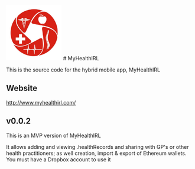 
<img src="https://raw.githubusercontent.com/krisrandall/MyHealthIRL/master/resources/icon.png" width="150"/>
# MyHealthIRL

This is the source code for the hybrid mobile app, MyHealthIRL  


## Website

http://www.myhealthirl.com/


## v0.0.2 

This is an MVP version of MyHealthIRL

It allows adding and viewing .healthRecords and sharing with GP's or other health practitioners; as well creation, import & export of Ethereum wallets.  
You must have a Dropbox account to use it



